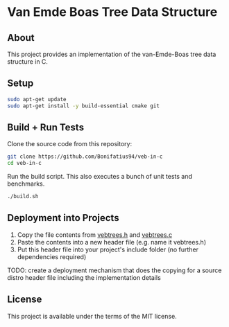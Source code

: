 
# Van Emde Boas Tree Data Structure

## About
This project provides an implementation of the van-Emde-Boas tree data structure in C.

## Setup

```sh
sudo apt-get update
sudo apt-get install -y build-essential cmake git
```

## Build + Run Tests

Clone the source code from this repository:

```sh
git clone https://github.com/Bonifatius94/veb-in-c
cd veb-in-c
```

Run the build script. This also executes a bunch of unit tests and benchmarks.

```sh
./build.sh
```

## Deployment into Projects

1) Copy the file contents from [vebtrees.h](./include/vebtrees.h) and [vebtrees.c](./src/vebtrees.c)
2) Paste the contents into a new header file (e.g. name it vebtrees.h)
3) Put this header file into your project's include folder (no further dependencies required)

TODO: create a deployment mechanism that does the copying for a source distro header file including the implementation details

## License
This project is available under the terms of the MIT license.
